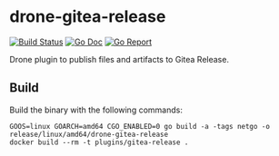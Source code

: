 # drone-gitea-release

[![Build Status](https://beta.drone.io/api/badges/drone-plugins/drone-gitea-release/status.svg)](https://beta.drone.io/drone-plugins/drone-gitea-release)
[![Go Doc](https://godoc.org/github.com/drone-plugins/drone-gitea-release?status.svg)](http://godoc.org/github.com/drone-plugins/drone-gitea-release)
[![Go Report](https://goreportcard.com/badge/github.com/drone-plugins/drone-gitea-release)](https://goreportcard.com/report/github.com/drone-plugins/drone-gitea-release)

Drone plugin to publish files and artifacts to Gitea Release.

## Build

Build the binary with the following commands:

```
GOOS=linux GOARCH=amd64 CGO_ENABLED=0 go build -a -tags netgo -o release/linux/amd64/drone-gitea-release
docker build --rm -t plugins/gitea-release .
```